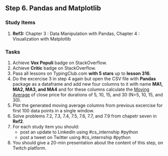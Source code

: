 ## Step 6. Pandas and Matplotlib

### Study Items
  1. **Ref3:** Chapter 3 : Data Manipulation with Pandas, Chapter 4 : Visualization with Matplotlib

### Tasks
 1. Achieve **Vox Populi** badge on StackOverflow.
 2. Achieve **Critic** badge on StackOverflow.
 3. Pass all lessons on TypingClub.com **with 5 stars** up to **lesson 316**.
 4. Do the excercise 3 in step 4 again but open the CSV file with **Pandas** package as a dataframe and add new four columns to it with name **MA1, MA2, MA3, and MA4** and for these columns calculate the [Moving Average](https://en.wikipedia.org/wiki/Moving_average) of close price for durations of 5, 10, 15, and 30 (N=5, 10, 15, and 30).
 5. Plot the generated moving average columns from previous excercise for first 100 data points in a single window.
 6. Solve problems 7.2, 7.3, 7.4, 7.5, 7.6, 7.7, and 7.9 from chapetr seven in **Ref2**.
 7. For each study item you should:  
     - post an update to LinkedIn using #cs_internship #python  
     - post a tweet on Twitter using #cs_internship #python
 8. You should give a 20-min presentation about the content of this step, on Twitch platform.
